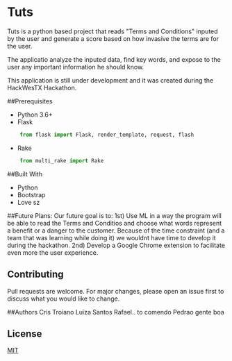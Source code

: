 # Tuts
Tuts is a python based project that reads "Terms and Conditions" inputed by the user and generate a score based on how invasive the terms are for the user. 

The applicatio analyze the inputed data, find key words, and expose to the user any important information he should know.

This application is still under development and it was created during the HackWesTX Hackathon. 


##Prerequisites
- Python 3.6+
- Flask
```python
	from flask import Flask, render_template, request, flash
  ```
  
- Rake 
```python
	from multi_rake import Rake
```

##Built With

- Python
- Bootstrap 
- Love sz 

##Future Plans:
Our future goal is to:
1st) Use ML in a way the program will be able to read the Terms and Conditios and choose what words represent a benefit or a danger to the customer. 
     Because of the time constraint (and a team that was learning while doing it) we wouldnt have time to develop it during the hackathon. 
2nd) Develop a Google Chrome extension to facilitate even more the user experience. 

## Contributing
Pull requests are welcome. For major changes, please open an issue first to discuss what you would like to change.

##Authors
Cris Troiano 
Luiza Santos
Rafael.. to comendo
Pedrao gente boa

## License
[MIT](https://choosealicense.com/licenses/mit/)
